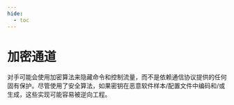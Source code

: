 ```yaml
---
hide:
  - toc
---
```


# 加密通道

对手可能会使用加密算法来隐藏命令和控制流量，而不是依赖通信协议提供的任何固有保护。尽管使用了安全算法，如果密钥在恶意软件样本/配置文件中编码和/或生成，这些实现可能容易被逆向工程。
